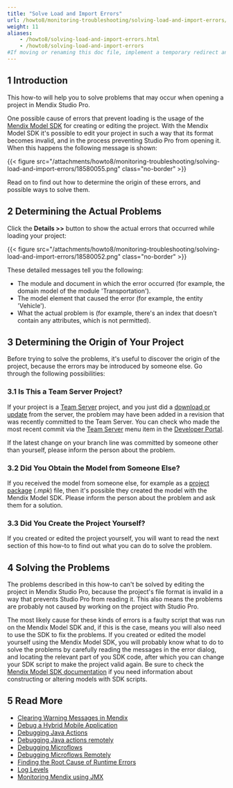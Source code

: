 ```yaml
---
title: "Solve Load and Import Errors"
url: /howto8/monitoring-troubleshooting/solving-load-and-import-errors/
weight: 11
aliases:
    - /howto8/solving-load-and-import-errors.html
    - /howto8/solving-load-and-import-errors
#If moving or renaming this doc file, implement a temporary redirect and let the respective team know they should update the URL in the product. See Mapping to Products for more details.
---
```


## 1 Introduction

This how-to will help you to solve problems that may occur when opening a project in Mendix Studio Pro.

One possible cause of errors that prevent loading is the usage of the [Mendix Model SDK](/apidocs-mxsdk/mxsdk/) for creating or editing the project. With the Mendix Model SDK it's possible to edit your project in such a way that its format becomes invalid, and in the process preventing Studio Pro from opening it. When this happens the following message is shown:

{{< figure src="/attachments/howto8/monitoring-troubleshooting/solving-load-and-import-errors/18580055.png" class="no-border" >}}

Read on to find out how to determine the origin of these errors, and possible ways to solve them.

## 2 Determining the Actual Problems

Click the **Details >>** button to show the actual errors that occurred while loading your project:

{{< figure src="/attachments/howto8/monitoring-troubleshooting/solving-load-and-import-errors/18580052.png" class="no-border" >}}

These detailed messages tell you the following:

* The module and document in which the error occurred (for example, the domain model of the module 'Transportation').
* The model element that caused the error (for example, the entity 'Vehicle').
* What the actual problem is (for example, there's an index that doesn't contain any attributes, which is not permitted).

## 3 Determining the Origin of Your Project

Before trying to solve the problems, it's useful to discover the origin of the project, because the errors may be introduced by someone else. Go through the following possibilities:

### 3.1 Is This a Team Server Project?

If your project is a [Team Server](/developerportal/general/team-server/) project, and you just did a [download or update](/refguide8/using-version-control-in-studio-pro/) from the server, the problem may have been added in a revision that was recently committed to the Team Server. You can check who made the most recent commit via the [Team Server](/developerportal/general/team-server/) menu item in the [Developer Portal](https://sprintr.home.mendix.com).

If the latest change on your branch line was committed by someone other than yourself, please inform the person about the problem.

### 3.2 Did You Obtain the Model from Someone Else?

If you received the model from someone else, for example as a [project package](/howto8/integration/importing-and-exporting-objects/) (*.mpk*) file, then it's possible they created the model with the Mendix Model SDK. Please inform the person about the problem and ask them for a solution.

### 3.3 Did You Create the Project Yourself?

If you created or edited the project yourself, you will want to read the next section of this how-to to find out what you can do to solve the problem.

## 4 Solving the Problems

The problems described in this how-to can't be solved by editing the project in Mendix Studio Pro, because the project's file format is invalid in a way that prevents Studio Pro from reading it. This also means the problems are probably not caused by working on the project with Studio Pro.

The most likely cause for these kinds of errors is a faulty script that was run on the Mendix Model SDK and, if this is the case, means you will also need to use the SDK to fix the problems. If you created or edited the model yourself using the Mendix Model SDK, you will probably know what to do to solve the problems by carefully reading the messages in the error dialog, and locating the relevant part of you SDK code, after which you can change your SDK script to make the project valid again. Be sure to check the [Mendix Model SDK documentation](/apidocs-mxsdk/mxsdk/) if you need information about constructing or altering models with SDK scripts.

## 5 Read More

* [Clearing Warning Messages in Mendix](/howto8/monitoring-troubleshooting/clear-warning-messages/)
* [Debug a Hybrid Mobile Application](/howto8/monitoring-troubleshooting/debug-a-hybrid-mobile-application/)
* [Debugging Java Actions](/howto8/monitoring-troubleshooting/debug-java-actions/)
* [Debugging Java actions remotely](/howto8/monitoring-troubleshooting/debug-java-actions-remotely/)
* [Debugging Microflows](/howto8/monitoring-troubleshooting/debug-microflows/)
* [Debugging Microflows Remotely](/howto8/monitoring-troubleshooting/debug-microflows-remotely/)
* [Finding the Root Cause of Runtime Errors](/howto8/monitoring-troubleshooting/finding-the-root-cause-of-runtime-errors/)
* [Log Levels](/howto8/monitoring-troubleshooting/log-levels/)
* [Monitoring Mendix using JMX](/howto8/monitoring-troubleshooting/monitoring-mendix-using-jmx/)
